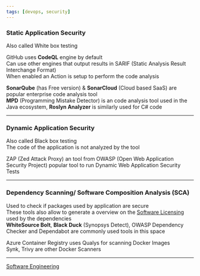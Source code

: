 ```yaml
---
tags: [devops, security]
---
```


### Static Application Security

Also called White box testing

GitHub uses **CodeQL** engine by default  
Can use other engines that output results in SARIF (Static Analysis Result Interchange Format)  
When enabled an Action is setup to perform the code analysis

**SonarQube** (has Free version) & **SonarCloud** (Cloud based SaaS) are popular enterprise code analysis tool  
**MPD** (Programming Mistake Detector) is an code analysis tool used in the Java ecosystem, **Roslyn Analyzer** is similarly used for C# code

---

### Dynamic Application Security

Also called Black box testing  
The code of the application is not analyzed by the tool

ZAP (Zed Attack Proxy) an tool from OWASP (Open Web Application Security Project) popular tool to run Dynamic Web Application Security Tests

---

### Dependency Scanning/ Software Composition Analysis (SCA)

Used to check if packages used by application are secure  
These tools also allow to generate a overview on the [Software Licensing](Software%20Licensing.md) used by the dependencies  
**WhiteSource Bolt**, **Black Duck** (Synopsys Detect), OWASP Dependency Checker and Dependabot are commonly used tools in this space

Azure Container Registry uses Qualys for scanning Docker Images  
Synk, Trivy are other Docker Scanners

---

[Software Engineering](../Software%20Engineering.md)
